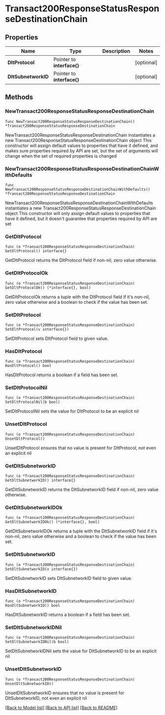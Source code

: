# Transact200ResponseStatusResponseDestinationChain

## Properties

Name | Type | Description | Notes
------------ | ------------- | ------------- | -------------
**DltProtocol** | Pointer to **interface{}** |  | [optional] 
**DltSubnetworkID** | Pointer to **interface{}** |  | [optional] 

## Methods

### NewTransact200ResponseStatusResponseDestinationChain

`func NewTransact200ResponseStatusResponseDestinationChain() *Transact200ResponseStatusResponseDestinationChain`

NewTransact200ResponseStatusResponseDestinationChain instantiates a new Transact200ResponseStatusResponseDestinationChain object
This constructor will assign default values to properties that have it defined,
and makes sure properties required by API are set, but the set of arguments
will change when the set of required properties is changed

### NewTransact200ResponseStatusResponseDestinationChainWithDefaults

`func NewTransact200ResponseStatusResponseDestinationChainWithDefaults() *Transact200ResponseStatusResponseDestinationChain`

NewTransact200ResponseStatusResponseDestinationChainWithDefaults instantiates a new Transact200ResponseStatusResponseDestinationChain object
This constructor will only assign default values to properties that have it defined,
but it doesn't guarantee that properties required by API are set

### GetDltProtocol

`func (o *Transact200ResponseStatusResponseDestinationChain) GetDltProtocol() interface{}`

GetDltProtocol returns the DltProtocol field if non-nil, zero value otherwise.

### GetDltProtocolOk

`func (o *Transact200ResponseStatusResponseDestinationChain) GetDltProtocolOk() (*interface{}, bool)`

GetDltProtocolOk returns a tuple with the DltProtocol field if it's non-nil, zero value otherwise
and a boolean to check if the value has been set.

### SetDltProtocol

`func (o *Transact200ResponseStatusResponseDestinationChain) SetDltProtocol(v interface{})`

SetDltProtocol sets DltProtocol field to given value.

### HasDltProtocol

`func (o *Transact200ResponseStatusResponseDestinationChain) HasDltProtocol() bool`

HasDltProtocol returns a boolean if a field has been set.

### SetDltProtocolNil

`func (o *Transact200ResponseStatusResponseDestinationChain) SetDltProtocolNil(b bool)`

 SetDltProtocolNil sets the value for DltProtocol to be an explicit nil

### UnsetDltProtocol
`func (o *Transact200ResponseStatusResponseDestinationChain) UnsetDltProtocol()`

UnsetDltProtocol ensures that no value is present for DltProtocol, not even an explicit nil
### GetDltSubnetworkID

`func (o *Transact200ResponseStatusResponseDestinationChain) GetDltSubnetworkID() interface{}`

GetDltSubnetworkID returns the DltSubnetworkID field if non-nil, zero value otherwise.

### GetDltSubnetworkIDOk

`func (o *Transact200ResponseStatusResponseDestinationChain) GetDltSubnetworkIDOk() (*interface{}, bool)`

GetDltSubnetworkIDOk returns a tuple with the DltSubnetworkID field if it's non-nil, zero value otherwise
and a boolean to check if the value has been set.

### SetDltSubnetworkID

`func (o *Transact200ResponseStatusResponseDestinationChain) SetDltSubnetworkID(v interface{})`

SetDltSubnetworkID sets DltSubnetworkID field to given value.

### HasDltSubnetworkID

`func (o *Transact200ResponseStatusResponseDestinationChain) HasDltSubnetworkID() bool`

HasDltSubnetworkID returns a boolean if a field has been set.

### SetDltSubnetworkIDNil

`func (o *Transact200ResponseStatusResponseDestinationChain) SetDltSubnetworkIDNil(b bool)`

 SetDltSubnetworkIDNil sets the value for DltSubnetworkID to be an explicit nil

### UnsetDltSubnetworkID
`func (o *Transact200ResponseStatusResponseDestinationChain) UnsetDltSubnetworkID()`

UnsetDltSubnetworkID ensures that no value is present for DltSubnetworkID, not even an explicit nil

[[Back to Model list]](../README.md#documentation-for-models) [[Back to API list]](../README.md#documentation-for-api-endpoints) [[Back to README]](../README.md)


